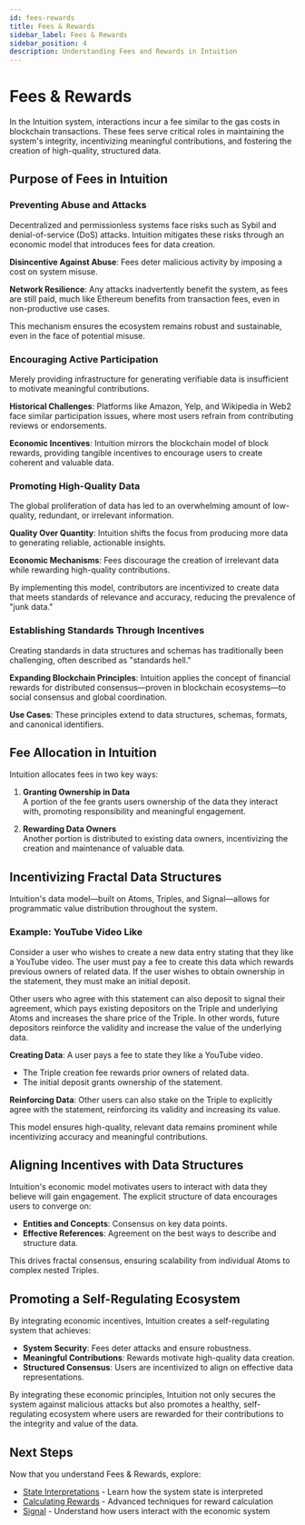 ```yaml
---
id: fees-rewards
title: Fees & Rewards
sidebar_label: Fees & Rewards
sidebar_position: 4
description: Understanding Fees and Rewards in Intuition
---
```


# Fees & Rewards

In the Intuition system, interactions incur a fee similar to the gas costs in blockchain transactions. These fees serve critical roles in maintaining the system's integrity, incentivizing meaningful contributions, and fostering the creation of high-quality, structured data.

## Purpose of Fees in Intuition

### Preventing Abuse and Attacks

Decentralized and permissionless systems face risks such as Sybil and denial-of-service (DoS) attacks. Intuition mitigates these risks through an economic model that introduces fees for data creation.

**Disincentive Against Abuse**: Fees deter malicious activity by imposing a cost on system misuse.

**Network Resilience**: Any attacks inadvertently benefit the system, as fees are still paid, much like Ethereum benefits from transaction fees, even in non-productive use cases.

This mechanism ensures the ecosystem remains robust and sustainable, even in the face of potential misuse.

### Encouraging Active Participation

Merely providing infrastructure for generating verifiable data is insufficient to motivate meaningful contributions.

**Historical Challenges**: Platforms like Amazon, Yelp, and Wikipedia in Web2 face similar participation issues, where most users refrain from contributing reviews or endorsements.

**Economic Incentives**: Intuition mirrors the blockchain model of block rewards, providing tangible incentives to encourage users to create coherent and valuable data.

### Promoting High-Quality Data

The global proliferation of data has led to an overwhelming amount of low-quality, redundant, or irrelevant information.

**Quality Over Quantity**: Intuition shifts the focus from producing more data to generating reliable, actionable insights.

**Economic Mechanisms**: Fees discourage the creation of irrelevant data while rewarding high-quality contributions.

By implementing this model, contributors are incentivized to create data that meets standards of relevance and accuracy, reducing the prevalence of "junk data."

### Establishing Standards Through Incentives

Creating standards in data structures and schemas has traditionally been challenging, often described as "standards hell."

**Expanding Blockchain Principles**: Intuition applies the concept of financial rewards for distributed consensus—proven in blockchain ecosystems—to social consensus and global coordination.

**Use Cases**: These principles extend to data structures, schemas, formats, and canonical identifiers.

## Fee Allocation in Intuition

Intuition allocates fees in two key ways:

1. **Granting Ownership in Data**  
A portion of the fee grants users ownership of the data they interact with, promoting responsibility and meaningful engagement.

2. **Rewarding Data Owners**  
Another portion is distributed to existing data owners, incentivizing the creation and maintenance of valuable data.

## Incentivizing Fractal Data Structures

Intuition's data model—built on Atoms, Triples, and Signal—allows for programmatic value distribution throughout the system.

<div style={{ backgroundColor: 'var(--ifm-color-emphasis-50)', padding: '1.5rem', borderRadius: '8px', marginTop: '2rem', marginBottom: '2rem' }}>
<h3 style={{ marginTop: 0, marginBottom: '1rem' }}>Example: YouTube Video Like</h3>
<p style={{ margin: 0, fontSize: '0.9rem' }}>
Consider a user who wishes to create a new data entry stating that they like a YouTube video. The user must pay a fee to create this data which rewards previous owners of related data. If the user wishes to obtain ownership in the statement, they must make an initial deposit.
</p>
</div>

Other users who agree with this statement can also deposit to signal their agreement, which pays existing depositors on the Triple and underlying Atoms and increases the share price of the Triple. In other words, future depositors reinforce the validity and increase the value of the underlying data.

**Creating Data**: A user pays a fee to state they like a YouTube video.  
- The Triple creation fee rewards prior owners of related data.  
- The initial deposit grants ownership of the statement.

**Reinforcing Data**: Other users can also stake on the Triple to explicitly agree with the statement, reinforcing its validity and increasing its value.

This model ensures high-quality, relevant data remains prominent while incentivizing accuracy and meaningful contributions.

## Aligning Incentives with Data Structures

Intuition's economic model motivates users to interact with data they believe will gain engagement. The explicit structure of data encourages users to converge on:

* **Entities and Concepts**: Consensus on key data points.
* **Effective References**: Agreement on the best ways to describe and structure data.

This drives fractal consensus, ensuring scalability from individual Atoms to complex nested Triples.

## Promoting a Self-Regulating Ecosystem

By integrating economic incentives, Intuition creates a self-regulating system that achieves:

* **System Security**: Fees deter attacks and ensure robustness.
* **Meaningful Contributions**: Rewards motivate high-quality data creation.
* **Structured Consensus**: Users are incentivized to align on effective data representations.

By integrating these economic principles, Intuition not only secures the system against malicious attacks but also promotes a healthy, self-regulating ecosystem where users are rewarded for their contributions to the integrity and value of the data.

## Next Steps

Now that you understand Fees & Rewards, explore:
- [State Interpretations](/guides/overview/the-primitives/fundamentals/state-interpretations) - Learn how the system state is interpreted
- [Calculating Rewards](/guides/overview/the-primitives/structuring/calculating-rewards) - Advanced techniques for reward calculation
- [Signal](/guides/overview/the-primitives/fundamentals/signal) - Understand how users interact with the economic system 